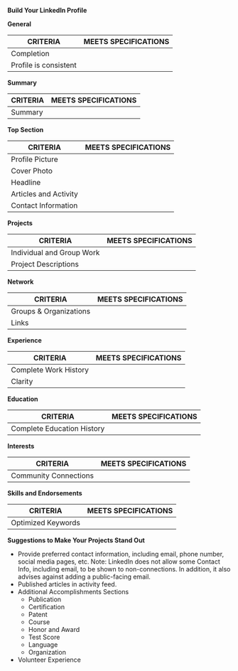 **Build Your LinkedIn Profile**

**General**

| CRITERIA              | MEETS SPECIFICATIONS |
| --------------------- | -------------------- |
| Completion            |                      |
| Profile is consistent |                      |

**Summary**

| CRITERIA | MEETS SPECIFICATIONS |
| -------- | -------------------- |
| Summary  |                      |

**Top Section**

| CRITERIA              | MEETS SPECIFICATIONS |
| --------------------- | -------------------- |
| Profile Picture       |                      |
| Cover Photo           |                      |
| Headline              |                      |
| Articles and Activity |                      |
| Contact Information   |                      |

**Projects**

| CRITERIA                  | MEETS SPECIFICATIONS |
| ------------------------- | -------------------- |
| Individual and Group Work |                      |
| Project Descriptions      |                      |

**Network**

| CRITERIA               | MEETS SPECIFICATIONS |
| ---------------------- | -------------------- |
| Groups & Organizations |                      |
| Links                  |                      |

**Experience**

| CRITERIA              | MEETS SPECIFICATIONS |
| --------------------- | -------------------- |
| Complete Work History |                      |
| Clarity               |                      |

**Education**

| CRITERIA                   | MEETS SPECIFICATIONS |
| -------------------------- | -------------------- |
| Complete Education History |                      |

**Interests**

| CRITERIA              | MEETS SPECIFICATIONS |
| --------------------- | -------------------- |
| Community Connections |                      |

**Skills and Endorsements**

| CRITERIA           | MEETS SPECIFICATIONS |
| ------------------ | -------------------- |
| Optimized Keywords |                      |

**Suggestions to Make Your Projects Stand Out**

- Provide preferred contact information, including email, phone number, social media pages, etc. Note: LinkedIn does not allow some Contact Info, including email, to be shown to non-connections. In addition, it also advises against adding a public-facing email.
- Published articles in activity feed.
- Additional Accomplishments Sections
  - Publication
  - Certification
  - Patent
  - Course
  - Honor and Award
  - Test Score
  - Language
  - Organization
- Volunteer Experience